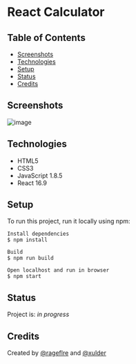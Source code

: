 # React Calculator

## Table of Contents
* [Screenshots](#screenshots)
* [Technologies](#technologies)
* [Setup](#setup)
* [Status](#status)
* [Credits](#credits)

## Screenshots

![image](https://imgur.com/DDACKBW)

## Technologies
* HTML5
* CSS3
* JavaScript 1.8.5
* React 16.9

## Setup
To run this project, run it locally using npm:

```
Install dependencies
$ npm install

Build
$ npm run build

Open localhost and run in browser
$ npm start
```

## Status
Project is: _in progress_

## Credits
Created by [@rageflre](https://github.com/rageflre/) and [@xulder](https://github.com/xulder/)
